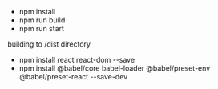 * npm install
* npm run build
* npm run start

building to /dist directory

* npm install react react-dom --save
* npm install @babel/core babel-loader @babel/preset-env @babel/preset-react --save-dev